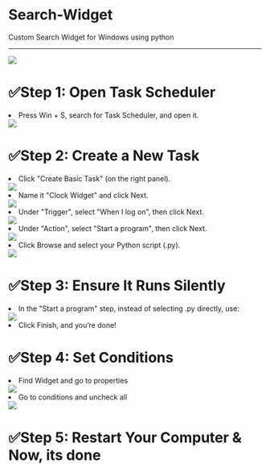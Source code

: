 # Search-Widget
Custom Search Widget for Windows using python
<hr>
<img src="https://github.com/user-attachments/assets/533e0849-e5bf-41ad-865c-45b418d31c54" >
<br>
<h1>✅Step 1: Open Task Scheduler</h1>
<li>Press Win + S, search for Task Scheduler, and open it.</li>
<img src="https://github.com/user-attachments/assets/c6b8a209-c4b9-44de-9715-190b7688ba11" >
<br>
<h1>✅Step 2: Create a New Task</h1>
<li>Click "Create Basic Task" (on the right panel).</li>
<img src="https://github.com/user-attachments/assets/73e42a45-3f03-4447-be49-9ae7e7b98a24" >
<li>Name it "Clock Widget" and click Next.</li>
<img src="https://github.com/user-attachments/assets/d3338ae5-3974-4f6e-a681-58ce229ad4cb">
<li>Under "Trigger", select "When I log on", then click Next.</li>
<img src="https://github.com/user-attachments/assets/6aaed260-431f-45ae-b904-965987946c4e">
<li>Under "Action", select "Start a program", then click Next.</li>
<img src="https://github.com/user-attachments/assets/b811b3ed-939d-42bc-8352-3a2dd3f8ec80">
<li>Click Browse and select your Python script (.py).</li>
<img src="https://github.com/user-attachments/assets/60bc9c3a-d4d8-44e6-b12d-785bb22efdb7">
<br>
<h1>✅Step 3: Ensure It Runs Silently</h1>
<li>In the "Start a program" step, instead of selecting .py directly, use:</li>
<img src="https://github.com/user-attachments/assets/9f57093f-ac49-439b-8187-9ae47aefca4f">
<li>Click Finish, and you’re done!</li>
<h1>✅Step 4: Set Conditions</h1>
<li>Find Widget and go to properties</li>
<img src="https://github.com/user-attachments/assets/c82382f0-8394-4311-bcb3-00ee0e20cbe7">
<li>Go to conditions and uncheck all</li>
<img src="https://github.com/user-attachments/assets/e9083afd-84e4-43b7-9a31-d6d842898b22">
<h1>✅Step 5: Restart Your Computer & Now, its done</h1>
